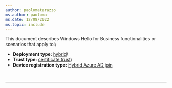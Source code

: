 ```yaml
---
author: paolomatarazzo
ms.author: paoloma
ms.date: 12/08/2022
ms.topic: include
---
```


This document describes Windows Hello for Business functionalities or scenarios that apply to:\
- **Deployment type:** [hybrid](../identity-protection/hello-for-business/hello-how-it-works-technology.md#hybrid-deployment)\
- **Trust type:** [certificate trust](../identity-protection/hello-for-business/hello-how-it-works-technology.md#certificate-trust)\
- **Device registration type:** [Hybrid Azure AD join](../identity-protection/hello-for-business/hello-how-it-works-technology.md#hybrid-azure-ad-join)

<br>

---
